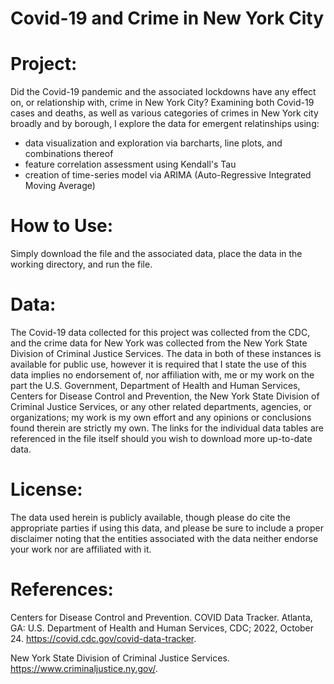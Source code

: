 # Covid-19 and Crime in New York City

# Project: 
Did the Covid-19 pandemic and the associated lockdowns have any effect on, or relationship with, crime in New York City? Examining both Covid-19 cases and deaths, as well as various categories of crimes in New York city broadly and by borough, I explore the data for emergent relatinships using: 
-	data visualization and exploration via barcharts, line plots, and combinations thereof
-	feature correlation assessment using Kendall's Tau
-	creation of time-series model via ARIMA (Auto-Regressive Integrated Moving Average)


# How to Use:
Simply download the file and the associated data, place the data in the working directory, and run the file.

# Data:
The Covid-19 data collected for this project was collected from the CDC, and the crime data for New York was collected from the New York State Division of Criminal Justice Services. The data in both of these instances is available for public use, however it is required that I state the use of this data implies no endorsement of, nor affiliation with, me or my work on the part the U.S. Government, Department of Health and Human Services, Centers for Disease Control and Prevention, the New York State Division of Criminal Justice Services, or any other related departments, agencies, or organizations; my work is my own effort and any opinions or conclusions found therein are strictly my own. The links for the individual data tables are referenced in the file itself should you wish to download more up-to-date data.

# License:
The data used herein is publicly available, though please do cite the appropriate parties if using this data, and please be sure to include a proper disclaimer noting that the entities associated with the data neither endorse your work nor are affiliated with it.

# References:

Centers for Disease Control and Prevention. COVID Data Tracker. Atlanta, GA: U.S. Department of Health and Human Services, CDC; 2022, October 24. https://covid.cdc.gov/covid-data-tracker.
    
New York State Division of Criminal Justice Services. https://www.criminaljustice.ny.gov/.
